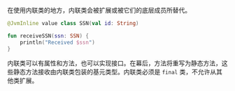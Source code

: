 在使用内联类的地方，内联类会被扩展或被它们的底层成员所替代。

```kotlin
@JvmInline value class SSN(val id: String)

fun receiveSSN(ssn: SSN) {
	println("Received $ssn")
}
```

内联类可以有属性和方法，也可以实现接口。在幕后，方法将重写为静态方法，这些静态方法接收由内联类包装的基元类型。内联类必须是 `final` 类，不允许从其他类扩展。

